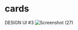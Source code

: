 # cards

DESIGN UI #3
![Screenshot (27)](https://user-images.githubusercontent.com/80411952/177735157-632cd193-29ee-48da-b33d-1f527606d109.png)

